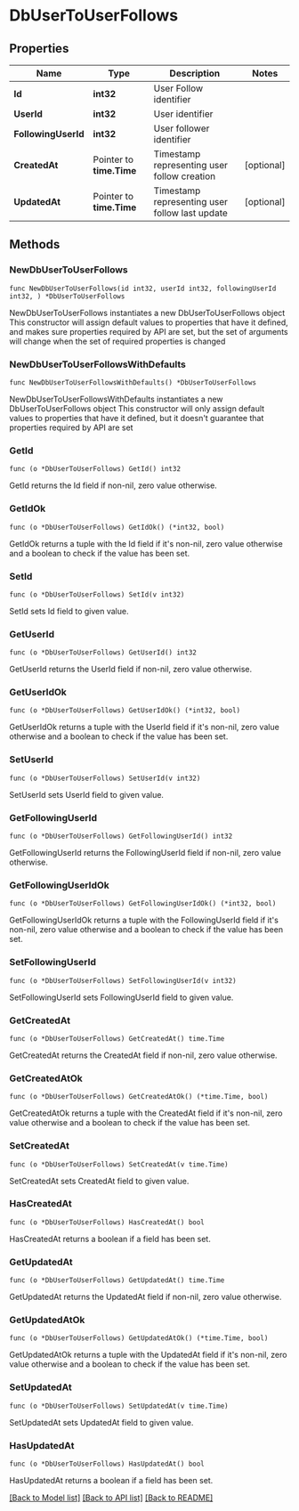 # DbUserToUserFollows

## Properties

Name | Type | Description | Notes
------------ | ------------- | ------------- | -------------
**Id** | **int32** | User Follow identifier | 
**UserId** | **int32** | User identifier | 
**FollowingUserId** | **int32** | User follower identifier | 
**CreatedAt** | Pointer to **time.Time** | Timestamp representing user follow creation | [optional] 
**UpdatedAt** | Pointer to **time.Time** | Timestamp representing user follow last update | [optional] 

## Methods

### NewDbUserToUserFollows

`func NewDbUserToUserFollows(id int32, userId int32, followingUserId int32, ) *DbUserToUserFollows`

NewDbUserToUserFollows instantiates a new DbUserToUserFollows object
This constructor will assign default values to properties that have it defined,
and makes sure properties required by API are set, but the set of arguments
will change when the set of required properties is changed

### NewDbUserToUserFollowsWithDefaults

`func NewDbUserToUserFollowsWithDefaults() *DbUserToUserFollows`

NewDbUserToUserFollowsWithDefaults instantiates a new DbUserToUserFollows object
This constructor will only assign default values to properties that have it defined,
but it doesn't guarantee that properties required by API are set

### GetId

`func (o *DbUserToUserFollows) GetId() int32`

GetId returns the Id field if non-nil, zero value otherwise.

### GetIdOk

`func (o *DbUserToUserFollows) GetIdOk() (*int32, bool)`

GetIdOk returns a tuple with the Id field if it's non-nil, zero value otherwise
and a boolean to check if the value has been set.

### SetId

`func (o *DbUserToUserFollows) SetId(v int32)`

SetId sets Id field to given value.


### GetUserId

`func (o *DbUserToUserFollows) GetUserId() int32`

GetUserId returns the UserId field if non-nil, zero value otherwise.

### GetUserIdOk

`func (o *DbUserToUserFollows) GetUserIdOk() (*int32, bool)`

GetUserIdOk returns a tuple with the UserId field if it's non-nil, zero value otherwise
and a boolean to check if the value has been set.

### SetUserId

`func (o *DbUserToUserFollows) SetUserId(v int32)`

SetUserId sets UserId field to given value.


### GetFollowingUserId

`func (o *DbUserToUserFollows) GetFollowingUserId() int32`

GetFollowingUserId returns the FollowingUserId field if non-nil, zero value otherwise.

### GetFollowingUserIdOk

`func (o *DbUserToUserFollows) GetFollowingUserIdOk() (*int32, bool)`

GetFollowingUserIdOk returns a tuple with the FollowingUserId field if it's non-nil, zero value otherwise
and a boolean to check if the value has been set.

### SetFollowingUserId

`func (o *DbUserToUserFollows) SetFollowingUserId(v int32)`

SetFollowingUserId sets FollowingUserId field to given value.


### GetCreatedAt

`func (o *DbUserToUserFollows) GetCreatedAt() time.Time`

GetCreatedAt returns the CreatedAt field if non-nil, zero value otherwise.

### GetCreatedAtOk

`func (o *DbUserToUserFollows) GetCreatedAtOk() (*time.Time, bool)`

GetCreatedAtOk returns a tuple with the CreatedAt field if it's non-nil, zero value otherwise
and a boolean to check if the value has been set.

### SetCreatedAt

`func (o *DbUserToUserFollows) SetCreatedAt(v time.Time)`

SetCreatedAt sets CreatedAt field to given value.

### HasCreatedAt

`func (o *DbUserToUserFollows) HasCreatedAt() bool`

HasCreatedAt returns a boolean if a field has been set.

### GetUpdatedAt

`func (o *DbUserToUserFollows) GetUpdatedAt() time.Time`

GetUpdatedAt returns the UpdatedAt field if non-nil, zero value otherwise.

### GetUpdatedAtOk

`func (o *DbUserToUserFollows) GetUpdatedAtOk() (*time.Time, bool)`

GetUpdatedAtOk returns a tuple with the UpdatedAt field if it's non-nil, zero value otherwise
and a boolean to check if the value has been set.

### SetUpdatedAt

`func (o *DbUserToUserFollows) SetUpdatedAt(v time.Time)`

SetUpdatedAt sets UpdatedAt field to given value.

### HasUpdatedAt

`func (o *DbUserToUserFollows) HasUpdatedAt() bool`

HasUpdatedAt returns a boolean if a field has been set.


[[Back to Model list]](../README.md#documentation-for-models) [[Back to API list]](../README.md#documentation-for-api-endpoints) [[Back to README]](../README.md)


